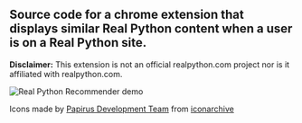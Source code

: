 
Source code for a chrome extension that displays similar Real Python content when a user is on a Real Python site.
-----

**Disclaimer:** This extension is not an official realpython.com project nor is it affiliated with realpython.com.

![Real Python Recommender demo](real_python_recommender.gif)

Icons made by [Papirus Development Team](https://iconarchive.com/artist/papirus-team.html "Papirus Development Team") from [iconarchive](https://iconarchive.com/show/papirus-apps-icons-by-papirus-team/python-icon.html "iconarchive")
